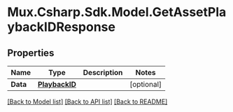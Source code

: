 # Mux.Csharp.Sdk.Model.GetAssetPlaybackIDResponse

## Properties

Name | Type | Description | Notes
------------ | ------------- | ------------- | -------------
**Data** | [**PlaybackID**](PlaybackID.md) |  | [optional] 

[[Back to Model list]](../README.md#documentation-for-models) [[Back to API list]](../README.md#documentation-for-api-endpoints) [[Back to README]](../README.md)

